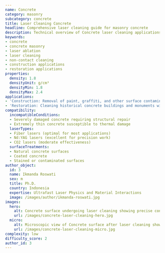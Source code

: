 ```yaml
---
name: Concrete
category: masonry
subcategory: concrete
title: Laser Cleaning Concrete
headline: Comprehensive laser cleaning guide for masonry concrete
description: Technical overview of Concrete laser cleaning applications and parameters
keywords:
- concrete
- concrete masonry
- laser ablation
- laser cleaning
- non-contact cleaning
- construction applications
- restoration applications
properties:
  density: 1.8
  densityUnit: g/cm³
  densityMin: 1.8
  densityMax: 2.4
applications:
- 'Construction: Removal of paint, graffiti, and other surface contaminants from concrete structures'
- 'Restoration: Cleaning historical concrete buildings and monuments without damaging the material'
compatibility:
  incompatibleConditions:
  - Severely damaged concrete requiring structural repair
  - Extremely thin concrete susceptible to thermal damage
  laserTypes:
  - Fiber lasers (optimal for most applications)
  - Nd:YAG lasers (excellent for precision work)
  - CO2 lasers (moderate effectiveness)
  surfaceTreatments:
  - Natural concrete surfaces
  - Coated concrete
  - Stained or contaminated surfaces
author_object:
  id: 3
  name: Ikmanda Roswati
  sex: m
  title: Ph.D.
  country: Indonesia
  expertise: Ultrafast Laser Physics and Material Interactions
  image: /images/author/ikmanda-roswati.jpg
images:
  hero:
    alt: Concrete surface undergoing laser cleaning showing precise contamination removal
    url: /images/concrete-laser-cleaning-hero.jpg
  micro:
    alt: Microscopic view of Concrete surface after laser cleaning showing detailed surface structure
    url: /images/concrete-laser-cleaning-micro.jpg
complexity: low
difficulty_score: 2
author_id: 3
---
```

